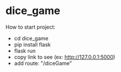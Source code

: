 # dice_game

How to start project:

- cd dice_game
- pip install flask
- flask run
- copy link to see (ex: http://127.0.0.1:5000)
- add route: "/diceGame"